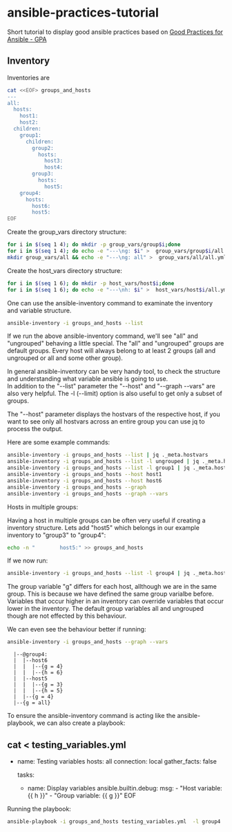 # ansible-practices-tutorial

Short tutorial to display good ansible practices based on [Good Practices for Ansible - GPA](https://redhat-cop.github.io/automation-good-practices/)  

## Inventory

Inventories are 

```bash
cat <<EOF> groups_and_hosts
---
all:
  hosts:
    host1:
    host2:
  children:
    group1:
      children:
        group2:
          hosts:
            host3:
            host4:
        group3:
          hosts:
            host5:
    group4:
      hosts:
        host6:
        host5:
EOF
```
Create the group_vars directory structure:

```bash
for i in $(seq 1 4); do mkdir -p group_vars/group$i;done
for i in $(seq 1 4); do echo -e "---\ng: $i" >  group_vars/group$i/all.yml;done
mkdir group_vars/all && echo -e "---\ng: all" >  group_vars/all/all.yml
```

Create the host_vars directory structure:

```bash
for i in $(seq 1 6); do mkdir -p host_vars/host$i;done
for i in $(seq 1 6); do echo -e "---\nh: $i" >  host_vars/host$i/all.yml;done
```

One can use the ansible-inventory command to examinate the inventory and variable structure.

```bash
ansible-inventory -i groups_and_hosts --list
```

If we run the above ansible-inventory command, we'll see "all" and "ungrouped" behaving a little special. The "all" and "ungrouped" groups are default groups. Every host will always belong to at least 2 groups (all and ungrouped or all and some other group).  

In general ansible-inventory can be very handy tool, to check the structure and understanding what variable ansible is going to use.  
In addition to the "--list" parameter the "--host" and "--graph --vars" are also very helpful. The -l (--limit) option is also useful to get only a subset of groups.

The "--host" parameter displays the hostvars of the respective host, if you want to see only all hostvars across an entire group you can use jq to process the output.  

Here are some example commands:

```bash
ansible-inventory -i groups_and_hosts --list | jq ._meta.hostvars
ansible-inventory -i groups_and_hosts --list -l ungrouped | jq ._meta.hostvars
ansible-inventory -i groups_and_hosts --list -l group1 | jq ._meta.hostvars
ansible-inventory -i groups_and_hosts --host host1
ansible-inventory -i groups_and_hosts --host host6
ansible-inventory -i groups_and_hosts --graph
ansible-inventory -i groups_and_hosts --graph --vars
```

Hosts in multiple groups:

Having a host in multiple groups can be often very useful if creating a inventory structure.
Lets add "host5" which belongs in our example inventory to "group3" to "group4":

```bash
echo -n "        host5:" >> groups_and_hosts
```

If we now run:  

```bash
ansible-inventory -i groups_and_hosts --list -l group4 | jq ._meta.hostvars
```

The group variable "g" differs for each host, allthough we are in the same group. This is because we have defined the same group varialbe before. Variables that occur higher in an inventory can override variables that occur lower in the inventory. The default group variables all and ungrouped though are not effected by this behaviour.  

We can even see the behaviour better if running:

```bash
ansible-inventory -i groups_and_hosts --graph --vars
```

```
  |--@group4:
  |  |--host6
  |  |  |--{g = 4}
  |  |  |--{h = 6}
  |  |--host5
  |  |  |--{g = 3}
  |  |  |--{h = 5}
  |  |--{g = 4}
  |--{g = all}
```

To ensure the ansible-inventory command is acting like the ansible-playbook, we can also create a playbook:

cat <<EOF> testing_variables.yml
---
- name: Testing variables
  hosts: all
  connection: local
  gather_facts: false

  tasks:
    - name: Display variables
      ansible.builtin.debug:
        msg: 
          - "Host variable: {{ h }}"
          - "Group variable: {{ g }}"
EOF

Running the playbook:

```bash
ansible-playbook -i groups_and_hosts testing_variables.yml  -l group4
```